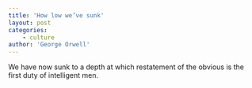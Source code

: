 ```yaml
---
title: 'How low we’ve sunk'
layout: post
categories:
    - culture
author: 'George Orwell'
---
```


We have now sunk to a depth at which restatement of the obvious is the first duty of intelligent men.